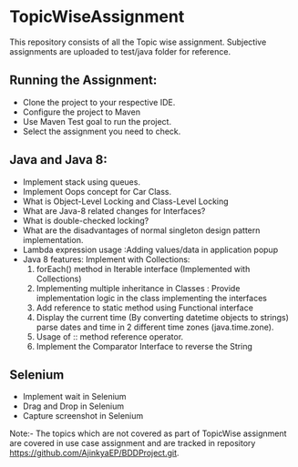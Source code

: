# TopicWiseAssignment
	
This repository consists of all the Topic wise assignment.
Subjective assignments are uploaded to test/java folder for reference.

## Running the Assignment:
*	Clone the project to your respective IDE.
*	Configure the project to Maven
*	Use Maven Test goal to run the project.
*	Select the assignment you need to check.

## Java and Java 8:
*	Implement stack using queues.
*	Implement Oops concept for Car Class.
*	What is Object-Level Locking and Class-Level Locking
*	What are Java-8 related changes for Interfaces?
*	What is double-checked locking?
*	What are the disadvantages of normal singleton design pattern implementation.
*	Lambda expression usage :Adding values/data in application popup
*	Java 8 features: Implement with Collections:
	1. forEach() method in Iterable interface (Implemented with Collections)
	2. Implementing multiple inheritance in Classes : Provide implementation logic in the class implementing the interfaces
	3. Add reference to static method using Functional interface
	4. Display the current time (By converting datetime objects to strings) parse dates and time in 2 different time zones (java.time.zone).
	5. Usage of :: method reference operator.
	6. Implement the Comparator Interface to reverse the String
	
	
## Selenium
* Implement wait in Selenium
* Drag and Drop in Selenium
* Capture screenshot in Selenium

Note:- The topics which are not covered as part of TopicWise assignment are covered in use case assignment and are tracked in repository https://github.com/AjinkyaEP/BDDProject.git. 